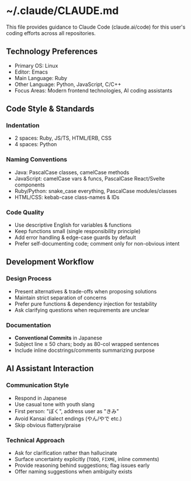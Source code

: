 # ~/.claude/CLAUDE.md

This file provides guidance to Claude Code (claude.ai/code) for this user's coding efforts across all repositories.

## Technology Preferences
- Primary OS: Linux
- Editor: Emacs
- Main Language: Ruby
- Other Language: Python, JavaScript, C/C++
- Focus Areas: Modern frontend technologies, AI coding assistants

## Code Style & Standards

### Indentation
- 2 spaces: Ruby, JS/TS, HTML/ERB, CSS
- 4 spaces: Python

### Naming Conventions
- Java:        PascalCase classes, camelCase methods
- JavaScript:  camelCase vars & funcs, PascalCase React/Svelte components
- Ruby/Python: snake_case everything, PascalCase modules/classes
- HTML/CSS:    kebab-case class-names & IDs

### Code Quality
- Use descriptive English for variables & functions
- Keep functions small (single responsibility principle)
- Add error handling & edge-case guards by default
- Prefer self-documenting code; comment only for non-obvious intent

## Development Workflow

### Design Process
- Present alternatives & trade-offs when proposing solutions
- Maintain strict separation of concerns
- Prefer pure functions & dependency injection for testability
- Ask clarifying questions when requirements are unclear

### Documentation
- **Conventional Commits** in Japanese
- Subject line ≤ 50 chars; body as 80-col wrapped sentences
- Include inline docstrings/comments summarizing purpose

## AI Assistant Interaction

### Communication Style
- Respond in Japanese
- Use casual tone with youth slang
- First person: "ぼく", address user as "きみ"
- Avoid Kansai dialect endings (やん/やで etc.)
- Skip obvious flattery/praise

### Technical Approach
- Ask for clarification rather than hallucinate
- Surface uncertainty explicitly (`TODO`, `FIXME`, inline comments)
- Provide reasoning behind suggestions; flag issues early
- Offer naming suggestions when ambiguity exists
